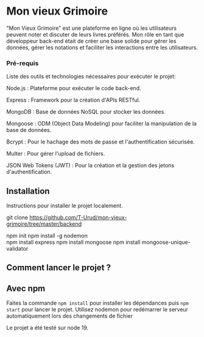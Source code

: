 # Mon vieux Grimoire

"Mon Vieux Grimoire" est une plateforme en ligne où les utilisateurs peuvent noter et discuter de leurs livres préférés. Mon rôle en tant que développeur back-end était de créer une base solide pour gérer les données, gérer les notations et faciliter les interactions entre les utilisateurs.

### Pré-requis

Liste des outils et technologies nécessaires pour exécuter le projet:

Node.js : Plateforme pour exécuter le code back-end.	

Express : Framework pour la création d'APIs RESTful.	

MongoDB : Base de données NoSQL pour stocker les données.	

Mongoose : ODM (Object Data Modeling) pour faciliter la manipulation de la base de données.	

Bcrypt : Pour le hachage des mots de passe et l'authentification sécurisée.	

Multer : Pour gérer l'upload de fichiers.	

JSON Web Tokens (JWT) : Pour la création et la gestion des jetons d'authentification.	


## Installation

Instructions pour installer le projet localement.

git clone https://github.com/T-Urud/mon-vieux-grimoire/tree/master/backend

npm init
npm install -g nodemon  
npm install express
npm install mongoose
npm install mongoose-unique-validator

## Comment lancer le projet ?

## Avec npm

Faites la commande `npm install` pour installer les dépendances puis `npm start` pour lancer le projet.	
Utilisez nodemon pour redémarrer le serveur automatiquement lors des changements de fichier

Le projet a été testé sur node 19.
